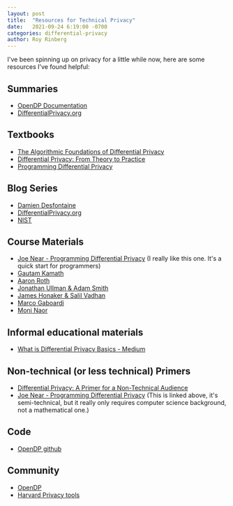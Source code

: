 ```yaml
---
layout: post
title:  "Resources for Technical Privacy"
date:   2021-09-24 6:19:00 -0700
categories: differential-privacy  
author: Roy Rinberg
---
```


I've been spinning up on privacy for a little while now, here are some resources I've found helpful:

## Summaries
    
- [OpenDP Documentation](https://docs.opendp.org/en/stable/resources/index.html)
- [DifferentialPrivacy.org](https://differentialprivacy.org/resources/)

## Textbooks

- [The Algorithmic Foundations of Differential Privacy](https://www.cis.upenn.edu/~aaroth/Papers/privacybook.pdf)
- [Differential Privacy: From Theory to Practice](https://ieeexplore.ieee.org/document/7731575)
- [Programming Differential Privacy](https://programming-dp.com/)

## Blog Series

- [Damien Desfontaine](https://desfontain.es/privacy/differential-privacy-reading-list.html)
- [DifferentialPrivacy.org](https://differentialprivacy.org/)
- [NIST](https://www.nist.gov/itl/applied-cybersecurity/privacy-engineering/collaboration-space/focus-areas/de-id/dp-blog)

## Course Materials

- [Joe Near - Programming Differential Privacy](https://jnear.github.io/cs211-data-privacy/) (I really like this one. It's a quick start for programmers)
- [Gautam Kamath](http://www.gautamkamath.com/CS860-fa2020.html)
- [Aaron Roth](https://www.cis.upenn.edu/~aaroth/courses/privacyF11.html)
- [Jonathan Ullman & Adam Smith](https://dpcourse.github.io/)
- [James Honaker & Salil Vadhan](http://people.seas.harvard.edu/~salil/cs208/spring19/)
- [Marco Gaboardi](http://cs-people.bu.edu/gaboardi/teaching/CSE660-fall17.html)
- [Moni Naor](https://www.wisdom.weizmann.ac.il/~naor/COURSE/foundations_of_privacy.html)

## Informal educational materials
- [What is Differential Privacy Basics - Medium](https://becominghuman.ai/what-is-differential-privacy-1fd7bf507049)

## Non-technical (or less technical) Primers
- [Differential Privacy: A Primer for a Non-Technical Audience](https://papers.ssrn.com/sol3/papers.cfm?abstract_id=3338027)
- [Joe Near - Programming Differential Privacy](https://jnear.github.io/cs211-data-privacy/) (This is linked above, it's semi-technical, but it really only requires computer science background, not a mathematical one.)

## Code

- [OpenDP github](https://github.com/opendp)

## Community
- [OpenDP](https://opendp.org/)
- [Harvard Privacy tools](https://privacytools.seas.harvard.edu/)
